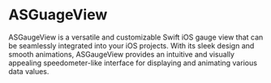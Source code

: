 # ASGuageView
ASGaugeView is a versatile and customizable Swift iOS gauge view that can be seamlessly integrated into your iOS projects. With its sleek design and smooth animations, ASGaugeView provides an intuitive and visually appealing speedometer-like interface for displaying and animating various data values.
